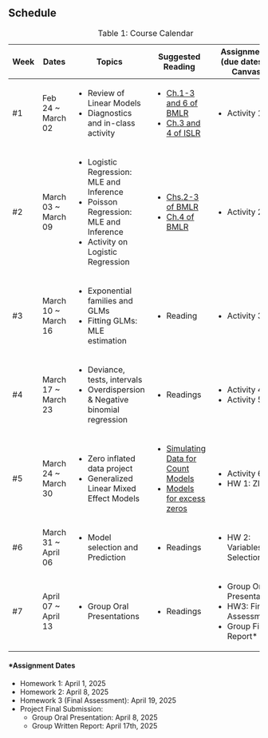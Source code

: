 ## Schedule
<table id="course-calendar">
    <caption>Table 1: Course Calendar</caption>
    <thead>
        <tr>
            <th style="width: 100px;">Week</th>
            <th style="width: 150px;">Dates</th>
            <th style="width: 400px;">Topics</th>
            <th style="width: 400px;">Suggested Reading</th>
            <th style="width: 200px;">Assignments (due dates in Canvas</th>
        </tr>
    </thead>
    <tbody>
       <tr>
            <td>#1</td>
            <td> Feb 24 ~ March 02 </td>
            <td style="text-align: left;">
                <ul>
                    <li> Review of Linear Models </li>
                    <li> Diagnostics and in-class activity</li>
                </ul>
            </td>
            <td style="text-align: left;">
                <ul>
                    <li><a href="https://bookdown.org/roback/bookdown-BeyondMLR/ch-MLRreview.html">Ch.1-3 and 6 of BMLR</a></li>
                    <li><a href="https://www.statlearning.com">Ch.3 and 4 of ISLR</a></li>
                </ul>
            </td>
            <td style="text-align: left;">
                <ul>
                    <li>Activity 1</li>
                </ul>
            </td>
        </tr>
        <tr>
            <td>#2</td>
            <td> March 03 ~ March 09 </td>
            <td style="text-align: left;">
                        <ul>
                            <li> Logistic Regression: MLE and Inference </li>
                            <li> Poisson Regression: MLE and Inference </li>
                            <li> Activity on Logistic Regression</li>
                        </ul>
            </td>    
            <td style="text-align: left;">
                <ul>
                    <li><a href="https://bookdown.org/roback/bookdown-BeyondMLR/ch-beyondmost.html">Chs.2-3 of BMLR</a></li>
                    <li><a href="https://bookdown.org/roback/bookdown-BeyondMLR/ch-poissonreg.html">Ch.4 of BMLR</a></li>
                </ul>
            </td>
            <td style="text-align: left;">
                <ul>
                    <li>Activity 2</li>
                </ul>
            </td>
        </tr>
        <tr>
            <td>#3</td>
            <td> March 10 ~ March 16 </td>
            <td style="text-align: left;">
                <ul>
                    <li> Exponential families and GLMs </li>
                    <li> Fitting GLMs: MLE estimation </li>
                </ul>
            </td>    
            <td style="text-align: left;">
                <ul>
                    <li> Reading</li>
                </ul>
            </td>
            <td style="text-align: left;">
                <ul>
                    <li>Activity 3</li>
                </ul>
            </td>
        </tr>
        <tr>
            <td>#4</td>
            <td> March 17 ~ March 23 </td>
            <td style="text-align: left;">
                <ul>
                    <li> Deviance, tests, intervals </li>
                    <li> Overdispersion & Negative binomial regression </li>
                </ul>
            </td>
            <td style="text-align: left;">
                <ul>
                    <li>Readings</li>
                </ul>
            </td>
            <td style="text-align: left;">
                <ul>
                    <li>Activity 4</li>
                    <li>Activity 5</li>
                </ul>
            </td>
        </tr>
        <tr>
            <td>#5</td>
            <td> March 24 ~ March 30 </td>
            <td style="text-align: left;">
                <ul>
                    <li> Zero inflated data project </li>
                    <li> Generalized Linear Mixed Effect Models</li>
                </ul>
            </td>
            <td style="text-align: left;">
                <ul>
                    <li><a href="https://data.library.virginia.edu/simulating-data-for-count-models/">Simulating Data for Count Models</a></li>
                    <li><a href="https://rpubs.com/kaz_yos/pscl-2">Models for excess zeros</a></li>
                </ul>
            </td>
            <td style="text-align: left;">
                <ul>
                    <li>Activity 6</li>
                    <li>HW 1: ZIP*</li>
                </ul>
            </td>
        </tr>
        <tr>
            <td>#6</td>
            <td> March 31 ~ April 06 </td>
            <td style="text-align: left;">
                <ul>
                    <li>Model selection and Prediction</li>
                </ul>
            </td>
            <td style="text-align: left;">
                <ul>
                    <li>Readings</li>
                </ul>
            </td>
            <td style="text-align: left;">
                <ul>
                    <li>HW 2: Variables Selection*</li>
                </ul>
            </td>
        </tr>
        <tr>
            <td>#7</td>
            <td> April 07 ~ April 13 </td>
            <td style="text-align: left;">
                <ul>
                    <li> Group Oral Presentations </li>
                </ul>
            </td>
            <td style="text-align: left;">
                <ul>
                    <li>Readings</li>
                </ul>
            </td>
            <td style="text-align: left;">
                <ul>
                    <li> Group Oral Presentations </li>
                    <li> HW3: Final Assessment* </li>
                   <li> Group Final Report* </li>
                </ul>
            </td>
        </tr>
    </tbody>
</table>


#### *Assignment Dates
- Homework 1: April 1, 2025
- Homework 2: April 8, 2025
- Homework 3 (Final Assessment): April 19, 2025
- Project Final Submission:
    - Group Oral Presentation: April 8, 2025
    - Group Written Report: April 17th, 2025
  

